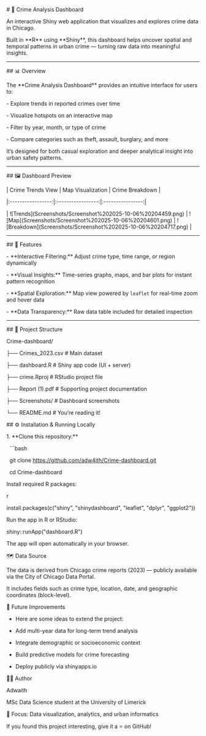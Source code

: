 \# 🧭 Crime Analysis Dashboard



An interactive Shiny web application that visualizes and explores crime data in Chicago.  

Built in \*\*R\*\* using \*\*Shiny\*\*, this dashboard helps uncover spatial and temporal patterns in urban crime — turning raw data into meaningful insights.



---



\## 📊 Overview



The \*\*Crime Analysis Dashboard\*\* provides an intuitive interface for users to:



\- Explore trends in reported crimes over time  

\- Visualize hotspots on an interactive map  

\- Filter by year, month, or type of crime  

\- Compare categories such as theft, assault, burglary, and more  



It’s designed for both casual exploration and deeper analytical insight into urban safety patterns.



---



\## 🖼️ Dashboard Preview



| Crime Trends View | Map Visualization | Crime Breakdown |

|:-----------------:|:-----------------:|:----------------:|

| !\[Trends](Screenshots/Screenshot%202025-10-06%20204459.png) | !\[Map](Screenshots/Screenshot%202025-10-06%20204601.png) | !\[Breakdown](Screenshots/Screenshot%202025-10-06%20204717.png) |



---



\## 🧠 Features



\- \*\*Interactive Filtering:\*\* Adjust crime type, time range, or region dynamically  

\- \*\*Visual Insights:\*\* Time-series graphs, maps, and bar plots for instant pattern recognition  

\- \*\*Spatial Exploration:\*\* Map view powered by `leaflet` for real-time zoom and hover data  

\- \*\*Data Transparency:\*\* Raw data table included for detailed inspection  



---



\## 📂 Project Structure



Crime-dashboard/

├── Crimes\_2023.csv # Main dataset

├── dashboard.R # Shiny app code (UI + server)

├── crime.Rproj # RStudio project file

├── Report (1).pdf # Supporting project documentation

├── Screenshots/ # Dashboard screenshots

└── README.md # You’re reading it!



\## ⚙️ Installation \& Running Locally



1\. \*\*Clone this repository:\*\*

&nbsp;  ```bash

&nbsp;  git clone https://github.com/adw4ith/Crime-dashboard.git

&nbsp;  cd Crime-dashboard

Install required R packages:

r

install.packages(c("shiny", "shinydashboard", "leaflet", "dplyr", "ggplot2"))

Run the app in R or RStudio:



shiny::runApp("dashboard.R")

The app will open automatically in your browser.



🗺️ Data Source

The data is derived from Chicago crime reports (2023) — publicly available via the City of Chicago Data Portal.

It includes fields such as crime type, location, date, and geographic coordinates (block-level).



🚀 Future Improvements



* Here are some ideas to extend the project:



* Add multi-year data for long-term trend analysis



* Integrate demographic or socioeconomic context



* Build predictive models for crime forecasting



* Deploy publicly via shinyapps.io



👨‍💻 Author



Adwaith

MSc Data Science student at the University of Limerick

📍 Focus: Data visualization, analytics, and urban informatics



If you found this project interesting, give it a ⭐ on GitHub!



